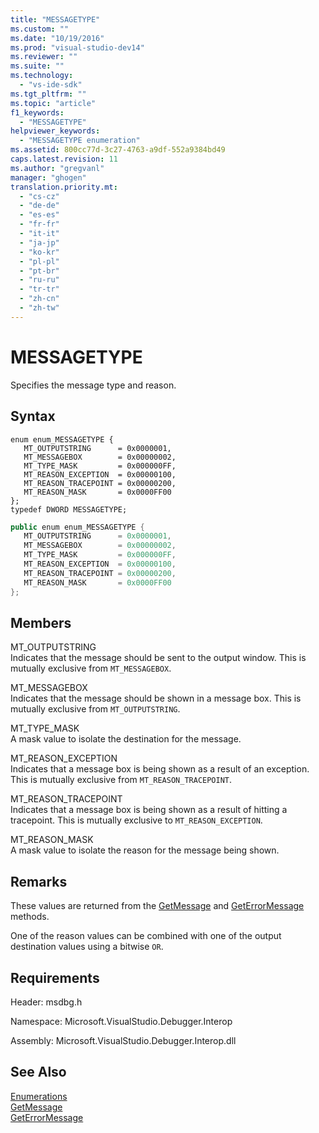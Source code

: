 ```yaml
---
title: "MESSAGETYPE"
ms.custom: ""
ms.date: "10/19/2016"
ms.prod: "visual-studio-dev14"
ms.reviewer: ""
ms.suite: ""
ms.technology: 
  - "vs-ide-sdk"
ms.tgt_pltfrm: ""
ms.topic: "article"
f1_keywords: 
  - "MESSAGETYPE"
helpviewer_keywords: 
  - "MESSAGETYPE enumeration"
ms.assetid: 800cc77d-3c27-4763-a9df-552a9384bd49
caps.latest.revision: 11
ms.author: "gregvanl"
manager: "ghogen"
translation.priority.mt: 
  - "cs-cz"
  - "de-de"
  - "es-es"
  - "fr-fr"
  - "it-it"
  - "ja-jp"
  - "ko-kr"
  - "pl-pl"
  - "pt-br"
  - "ru-ru"
  - "tr-tr"
  - "zh-cn"
  - "zh-tw"
---
```

# MESSAGETYPE
Specifies the message type and reason.  
  
## Syntax  
  
```cpp#  
enum enum_MESSAGETYPE {   
   MT_OUTPUTSTRING      = 0x0000001,  
   MT_MESSAGEBOX        = 0x00000002,  
   MT_TYPE_MASK         = 0x000000FF,  
   MT_REASON_EXCEPTION  = 0x00000100,  
   MT_REASON_TRACEPOINT = 0x00000200,  
   MT_REASON_MASK       = 0x0000FF00  
};  
typedef DWORD MESSAGETYPE;  
```  
  
```c#  
public enum enum_MESSAGETYPE {   
   MT_OUTPUTSTRING      = 0x0000001,  
   MT_MESSAGEBOX        = 0x00000002,  
   MT_TYPE_MASK         = 0x000000FF,  
   MT_REASON_EXCEPTION  = 0x00000100,  
   MT_REASON_TRACEPOINT = 0x00000200,  
   MT_REASON_MASK       = 0x0000FF00  
};  
```  
  
## Members  
 MT_OUTPUTSTRING  
 Indicates that the message should be sent to the output window. This is mutually exclusive from `MT_MESSAGEBOX`.  
  
 MT_MESSAGEBOX  
 Indicates that the message should be shown in a message box. This is mutually exclusive from `MT_OUTPUTSTRING`.  
  
 MT_TYPE_MASK  
 A mask value to isolate the destination for the message.  
  
 MT_REASON_EXCEPTION  
 Indicates that a message box is being shown as a result of an exception. This is mutually exclusive from `MT_REASON_TRACEPOINT`.  
  
 MT_REASON_TRACEPOINT  
 Indicates that a message box is being shown as a result of hitting a tracepoint. This is mutually exclusive to `MT_REASON_EXCEPTION`.  
  
 MT_REASON_MASK  
 A mask value to isolate the reason for the message being shown.  
  
## Remarks  
 These values are returned from the [GetMessage](../extensibility-debugger-reference/idebugmessageevent2--getmessage.md) and [GetErrorMessage](../extensibility-debugger-reference/idebugerrorevent2--geterrormessage.md) methods.  
  
 One of the reason values can be combined with one of the output destination values using a bitwise `OR`.  
  
## Requirements  
 Header: msdbg.h  
  
 Namespace: Microsoft.VisualStudio.Debugger.Interop  
  
 Assembly: Microsoft.VisualStudio.Debugger.Interop.dll  
  
## See Also  
 [Enumerations](../extensibility-debugger-reference/enumerations--visual-studio-debugging-.md)   
 [GetMessage](../extensibility-debugger-reference/idebugmessageevent2--getmessage.md)   
 [GetErrorMessage](../extensibility-debugger-reference/idebugerrorevent2--geterrormessage.md)